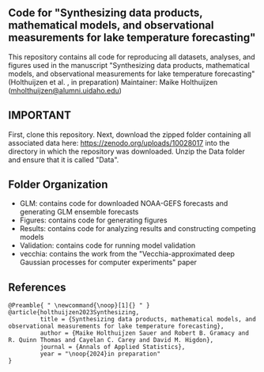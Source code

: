 ## Code for "Synthesizing data products, mathematical models, and observational measurements for lake temperature forecasting"

This repository contains all code for reproducing all datasets, analyses, and figures used in the manuscript "Synthesizing data products, mathematical models, and observational measurements for lake temperature forecasting" (Holthuijzen et al. , in preparation)
Maintainer: Maike Holthuijzen (mholthuijzen@alumni.uidaho.edu)

## IMPORTANT
First, clone this repository. Next, download the zipped folder containing all associated data here: https://zenodo.org/uploads/10028017 into the directory in which the repository was downloaded. Unzip the Data folder and ensure that it is called "Data".

## Folder Organization
* GLM: contains code for downloaded NOAA-GEFS forecasts and generating GLM ensemble forecasts
* Figures: contains code for generating figures
* Results: contains code for analyzing results and constructing competing models
* Validation: contains code for running model validation
* vecchia: contains the work from the "Vecchia-approximated deep Gaussian processes for computer experiments" paper

## References
```
@Preamble{ " \newcommand{\noop}[1]{} " }
@article{holthuijzen2023Synthesizing,
         title = {Synthesizing data products, mathematical models, and observational measurements for lake temperature forecasting}, 
         author = {Maike Holthuijzen Sauer and Robert B. Gramacy and R. Quinn Thomas and Cayelan C. Carey and David M. Higdon},
         journal = {Annals of Applied Statistics},
         year = "\noop{2024}in preparation"
}
```